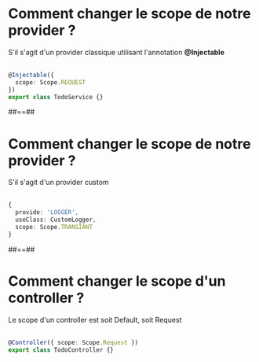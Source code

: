 <!-- .slide: class="with-code inconsolata" -->
# Comment changer le scope de notre provider ?
S'il s'agit d'un provider classique utilisant l'annotation **@Injectable** <br/><br/>

```typescript
@Injectable({
  scope: Scope.REQUEST  
})
export class TodoService {}
```
<!-- .element: class="big-code" -->

##==##

<!-- .slide: class="with-code inconsolata" -->
# Comment changer le scope de notre provider ?
S'il s'agit d'un provider custom <br/><br/>

```typescript
{
  provide: 'LOGGER',
  useClass: CustomLogger,
  scope: Scope.TRANSIANT
}
```
<!-- .element: class="big-code"-->

##==##

<!-- .slide: class="with-code inconsolata" -->
# Comment changer le scope d'un controller ?
Le scope d'un controller est soit Default, soit Request <br/><br/>

```typescript
@Controller({ scope: Scope.Request })
export class TodoController {}
```
<!-- .element: class="big-code" -->

